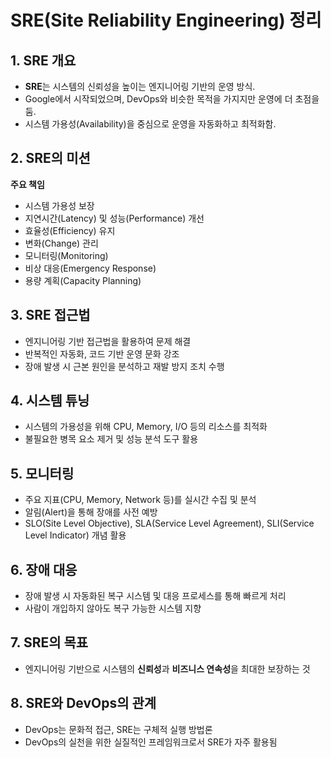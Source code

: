 # SRE(Site Reliability Engineering) 정리
## 1. SRE 개요
- **SRE**는 시스템의 신뢰성을 높이는 엔지니어링 기반의 운영 방식.
- Google에서 시작되었으며, DevOps와 비슷한 목적을 가지지만 운영에 더 초점을 둠.
- 시스템 가용성(Availability)을 중심으로 운영을 자동화하고 최적화함.
## 2. SRE의 미션
**주요 책임**
- 시스템 가용성 보장
- 지연시간(Latency) 및 성능(Performance) 개선
- 효율성(Efficiency) 유지
- 변화(Change) 관리
- 모니터링(Monitoring)
- 비상 대응(Emergency Response)
- 용량 계획(Capacity Planning)
## 3. SRE 접근법
- 엔지니어링 기반 접근법을 활용하여 문제 해결
- 반복적인 자동화, 코드 기반 운영 문화 강조
- 장애 발생 시 근본 원인을 분석하고 재발 방지 조치 수행
## 4. 시스템 튜닝
- 시스템의 가용성을 위해 CPU, Memory, I/O 등의 리소스를 최적화
- 불필요한 병목 요소 제거 및 성능 분석 도구 활용
## 5. 모니터링
- 주요 지표(CPU, Memory, Network 등)를 실시간 수집 및 분석
- 알림(Alert)을 통해 장애를 사전 예방
- SLO(Site Level Objective), SLA(Service Level Agreement), SLI(Service Level Indicator) 개념 활용
## 6. 장애 대응
- 장애 발생 시 자동화된 복구 시스템 및 대응 프로세스를 통해 빠르게 처리
- 사람이 개입하지 않아도 복구 가능한 시스템 지향
## 7. SRE의 목표
- 엔지니어링 기반으로 시스템의 **신뢰성**과 **비즈니스 연속성**을 최대한 보장하는 것
## 8. SRE와 DevOps의 관계
- DevOps는 문화적 접근, SRE는 구체적 실행 방법론
- DevOps의 실천을 위한 실질적인 프레임워크로서 SRE가 자주 활용됨

